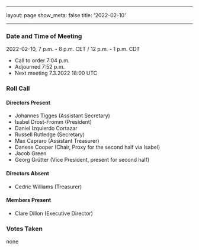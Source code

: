   - - -
layout: page show_meta: false title: '2022-02-10'
- - -

### Date and Time of Meeting

2022-02-10, 7 p.m. - 8 p.m. CET / 12 p.m. - 1 p.m. CDT

* Call to order 7:04 p.m.
* Adjourned 7:52 p.m.
* Next meeting 7.3.2022 18:00 UTC

### Roll Call

#### Directors Present

- Johannes Tigges (Assistant Secretary)
- Isabel Drost-Fromm (President)
- Daniel Izquierdo Cortazar
- Russell Rutledge (Secretary)
- Max Capraro (Assistant Treasurer)
- Danese Cooper (Chair, Proxy for the second half via Isabel)
- Jacob Green
- Georg Grütter (Vice President, present for second half)

#### Directors Absent
- Cedric Williams (Treasurer)


#### Members Present
- Clare Dillon (Executive Director)

### Votes Taken

none

